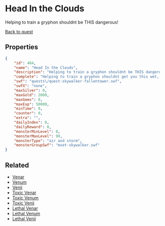 # Head In the Clouds

Helping to train a gryphon shouldnt be THIS dangerous!

[Back to quest](../quests.md)

## Properties

```json
{
    "id": 484,
    "name": "Head In the Clouds",
    "description": "Helping to train a gryphon shouldnt be THIS dangerous!",
    "complete": "Helping to train a gryphon shouldnt get you this wet, either! Little Stewie Gryphon says: Victory is mine! Raaaaawck!",
    "swf": "quests\/quest-skywalker-fallentower.swf",
    "swfX": "none",
    "maxSilver": 0,
    "maxGold": 2000,
    "maxGems": 0,
    "maxExp": 50000,
    "minTime": 0,
    "counter": 0,
    "extra": "",
    "dailyIndex": 0,
    "dailyReward": 0,
    "monsterMinLevel": 0,
    "monsterMaxLevel": 99,
    "monsterType": "air and storm",
    "monsterGroupSwf": "mset-skywalker.swf"
}
```

## Related

- [Venar](../items/2794-venar.md)
- [Venum](../items/2795-venum.md)
- [Venii](../items/2796-venii.md)
- [Toxic Venar](../items/2797-toxic-venar.md)
- [Toxic Venum](../items/2798-toxic-venum.md)
- [Toxic Venii](../items/2799-toxic-venii.md)
- [Lethal Venar](../items/2800-lethal-venar.md)
- [Lethal Venum](../items/2801-lethal-venum.md)
- [Lethal Venii](../items/2802-lethal-venii.md)

